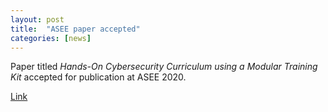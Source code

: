 ```yaml
---
layout: post
title:  "ASEE paper accepted"
categories: [news]
---
```

Paper titled _Hands-On Cybersecurity Curriculum using a Modular Training Kit_ accepted for publication at ASEE 2020.

[Link](https://peer.asee.org/34719)
